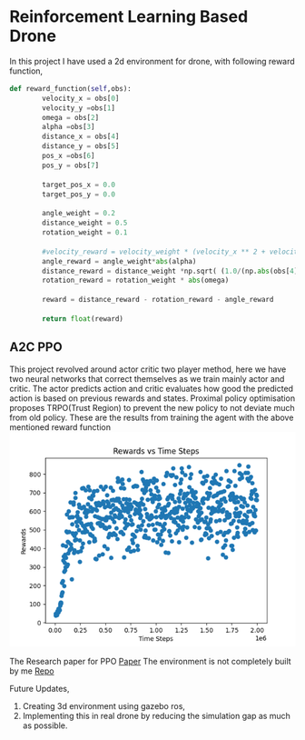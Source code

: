 # Reinforcement Learning Based Drone

In this project I have used a 2d environment for drone, with following reward function,
```python
def reward_function(self,obs):
        velocity_x = obs[0]
        velocity_y =obs[1]
        omega = obs[2]
        alpha =obs[3]
        distance_x = obs[4]
        distance_y = obs[5]
        pos_x =obs[6]
        pos_y = obs[7]

        target_pos_x = 0.0
        target_pos_y = 0.0

        angle_weight = 0.2
        distance_weight = 0.5
        rotation_weight = 0.1

        #velocity_reward = velocity_weight * (velocity_x ** 2 + velocity_y ** 2)
        angle_reward = angle_weight*abs(alpha)
        distance_reward = distance_weight *np.sqrt( (1.0/(np.abs(obs[4])+0.1)) + (1.0/(np.abs(obs[5])+0.1)))
        rotation_reward = rotation_weight * abs(omega)

        reward = distance_reward - rotation_reward - angle_reward

        return float(reward)
```
## A2C PPO
This project revolved around actor critic two player method, here we have two neural networks that correct themselves as we train mainly actor and critic. The actor predicts action and critic evaluates how good the predicted action is based on previous rewards and states.
Proximal policy optimisation proposes TRPO(Trust Region) to prevent the new policy to not deviate much from old policy.
These are the results from training the agent with the above mentioned reward function
![Graph](/model_v_1_2/Outputs/rewardv_1_2.png)

The Research paper for PPO
[Paper](https://arxiv.org/abs/1707.06347)
The environment is not completely built by me 
[Repo](https://github.com/marek-robak/Drone-2d-custom-gym-env-for-reinforcement-learning)

Future Updates,
1. Creating 3d environment using gazebo ros,
2. Implementing this in real drone by reducing the simulation gap as much as possible.